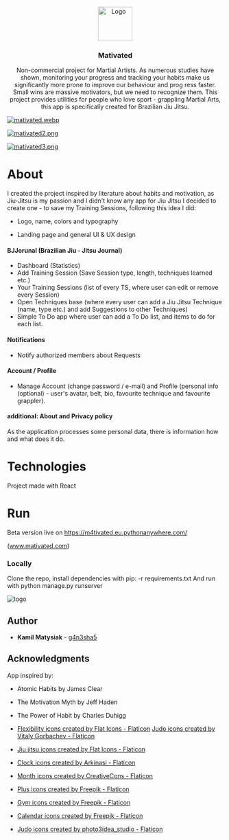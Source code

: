 <br />
<div align="center">
  <a href="https://github.com/g4n3sha5/MatiVAted">
    <img src="staticfiles/main/img/logo-removebg.png" alt="Logo" width="80" height="80">
  </a>

<h3 align="center">Mativated</h3>

  <p align="center">
Non-commercial project for Martial Artists.
  As numerous studies have shown, monitoring your progress and tracking your habits make us significantly more prone to improve our behaviour and prog   ress faster. Small wins are massive motivators, but we need to recognize them. This project provides utilities for people who love sport - grappling Martial Arts, this app is specifically created for Brazilian Jiu Jitsu.
  </p>
</div>

[![mativated.webp](https://i.postimg.cc/L5BGP8mP/mativated.webp)](https://postimg.cc/y3xf4Bg6)

[![mativated2.png](https://i.postimg.cc/1tgFCvXR/mativated2.png)](https://postimg.cc/Vr855BX2)

[![mativated3.png](https://i.postimg.cc/MK17J3Dv/mativated3.png)](https://postimg.cc/svDQpcbr)

# About

I created the project inspired by literature about habits and motivation, as Jiu-Jitsu is my passion and I didn't know any app for Jiu Jitsu I decided to create one - to save my Training Sessions, following this idea I did:

- Logo, name, colors and typography

- Landing page and general UI & UX design

#### BJJorunal (Brazilian Jiu - Jitsu Journal)

- Dashboard (Statistics)
- Add Training Session (Save Session type, length, techniques learned etc.)
- Your Training Sessions (list of every TS, where user can edit or remove every Session)
- Open Techniques base (where every user can add a Jiu Jitsu Technique (name, type etc.) and add Suggestions to other Techniques)
- Simple To Do app where user can add a To Do list, and items to do for each list.

#### Notifications

- Notify authorized members about Requests

#### Account / Profile

- Manage Account (change password / e-mail) and Profile (personal info (optional) - user's avatar, belt, bio, favourite technique and favourite grappler).

#### additional: About and Privacy policy

As the application processes some personal data, there is information how and what does it do.

# Technologies

Project made with React

# Run

Beta version live on https://m4tivated.eu.pythonanywhere.com/

(www.mativated.com)

### Locally

Clone the repo, install dependencies with
pip: -r requirements.txt
And run with
python manage.py runserver

![logo](https://user-images.githubusercontent.com/116462435/227205699-fc9fae9f-02a4-4240-b9c3-9eccc002573f.png)

## Author

- **Kamil Matysiak** - [g4n3sha5](https://github.com/g4n3sha5)

## Acknowledgments

App inspired by:

- Atomic Habits by James Clear
- The Motivation Myth by Jeff Haden
- The Power of Habit by Charles Duhigg

- <a href="https://www.flaticon.com/free-icons/flexibility" title="flexibility icons">Flexibility icons created by Flat Icons - Flaticon</a>
  <a href="https://www.flaticon.com/free-icons/judo" title="judo icons">Judo icons created by Vitaly Gorbachev - Flaticon</a>
- <a href="https://www.flaticon.com/free-icons/jiu-jitsu" title="jiu jitsu icons">Jiu jitsu icons created by Flat Icons - Flaticon</a>
- <a href="https://www.flaticon.com/free-icons/clock" title="clock icons">Clock icons created by Arkinasi - Flaticon</a>
- <a href="https://www.flaticon.com/free-icons/month" title="month icons">Month icons created by CreativeCons - Flaticon</a>
- <a href="https://www.flaticon.com/free-icons/plus" title="plus icons">Plus icons created by Freepik - Flaticon</a>
- <a href="https://www.flaticon.com/free-icons/gym" title="gym icons">Gym icons created by Freepik - Flaticon</a>
- <a href="https://www.flaticon.com/free-icons/calendar" title="calendar icons">Calendar icons created by Freepik - Flaticon</a>
- <a href="https://www.flaticon.com/free-icons/judo" title="judo icons">Judo icons created by photo3idea_studio - Flaticon</a>
